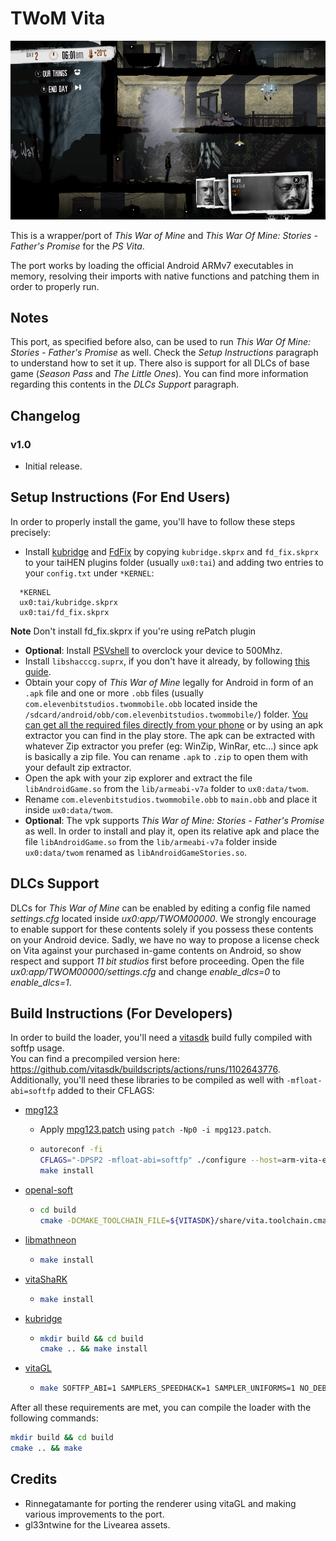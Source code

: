 # TWoM Vita

<p align="center"><img src="./screenshots/game.png"></p>

This is a wrapper/port of *This War of Mine* and *This War Of Mine: Stories - Father's Promise* for the *PS Vita*.

The port works by loading the official Android ARMv7 executables in memory, resolving their imports with native functions and patching them in order to properly run.

## Notes

This port, as specified before also, can be used to run *This War Of Mine: Stories - Father's Promise* as well. Check the *Setup Instructions* paragraph to understand how to set it up.
There also is support for all DLCs of base game (*Season Pass* and *The Little Ones*). You can find more information regarding this contents in the *DLCs Support* paragraph.

## Changelog

### v1.0

- Initial release.

## Setup Instructions (For End Users)

In order to properly install the game, you'll have to follow these steps precisely:

- Install [kubridge](https://github.com/TheOfficialFloW/kubridge/releases/) and [FdFix](https://github.com/TheOfficialFloW/FdFix/releases/) by copying `kubridge.skprx` and `fd_fix.skprx` to your taiHEN plugins folder (usually `ux0:tai`) and adding two entries to your `config.txt` under `*KERNEL`:
  
```
  *KERNEL
  ux0:tai/kubridge.skprx
  ux0:tai/fd_fix.skprx
```

**Note** Don't install fd_fix.skprx if you're using rePatch plugin

- **Optional**: Install [PSVshell](https://github.com/Electry/PSVshell/releases) to overclock your device to 500Mhz.
- Install `libshacccg.suprx`, if you don't have it already, by following [this guide](https://samilops2.gitbook.io/vita-troubleshooting-guide/shader-compiler/extract-libshacccg.suprx).
- Obtain your copy of *This War of Mine* legally for Android in form of an `.apk` file and one or more `.obb` files (usually `com.elevenbitstudios.twommobile.obb` located inside the `/sdcard/android/obb/com.elevenbitstudios.twommobile/`) folder. [You can get all the required files directly from your phone](https://stackoverflow.com/questions/11012976/how-do-i-get-the-apk-of-an-installed-app-without-root-access) or by using an apk extractor you can find in the play store. The apk can be extracted with whatever Zip extractor you prefer (eg: WinZip, WinRar, etc...) since apk is basically a zip file. You can rename `.apk` to `.zip` to open them with your default zip extractor.
- Open the apk with your zip explorer and extract the file `libAndroidGame.so` from the `lib/armeabi-v7a` folder to `ux0:data/twom`. 
- Rename `com.elevenbitstudios.twommobile.obb` to `main.obb` and place it inside `ux0:data/twom`.
- **Optional**: The vpk supports *This War of Mine: Stories - Father's Promise* as well. In order to install and play it, open its relative apk and place the file `libAndroidGame.so` from the `lib/armeabi-v7a` folder inside `ux0:data/twom` renamed as `libAndroidGameStories.so`. 

## DLCs Support

DLCs for *This War of Mine* can be enabled by editing a config file named *settings.cfg* located inside *ux0:app/TWOM00000*.
We strongly encourage to enable support for these contents solely if you possess these contents on your Android device.
Sadly, we have no way to propose a license check on Vita against your purchased in-game contents on Android, so show respect and support *11 bit studios* first before proceeding.
Open the file *ux0:app/TWOM00000/settings.cfg* and change *enable_dlcs=0* to *enable_dlcs=1*.

## Build Instructions (For Developers)

In order to build the loader, you'll need a [vitasdk](https://github.com/vitasdk) build fully compiled with softfp usage.  
You can find a precompiled version here: https://github.com/vitasdk/buildscripts/actions/runs/1102643776.  
Additionally, you'll need these libraries to be compiled as well with `-mfloat-abi=softfp` added to their CFLAGS:

- [mpg123](http://www.mpg123.de/download/mpg123-1.25.10.tar.bz2)

  - Apply [mpg123.patch](https://github.com/vitasdk/packages/blob/master/mpg123/mpg123.patch) using `patch -Np0 -i mpg123.patch`.

  - ```bash
    autoreconf -fi
    CFLAGS="-DPSP2 -mfloat-abi=softfp" ./configure --host=arm-vita-eabi --prefix=$VITASDK/arm-vita-eabi --disable-shared --enable-static --enable-fifo=no --enable-ipv6=no --enable-network=no --enable-int-quality=no --with-cpu=neon --with-default-audio=dummy --with-optimization=3
    make install
    ```

- [openal-soft](https://github.com/isage/openal-soft/tree/vita-1.19.1)

  - ```bash
    cd build
    cmake -DCMAKE_TOOLCHAIN_FILE=${VITASDK}/share/vita.toolchain.cmake -DCMAKE_BUILD_TYPE=Release -DCMAKE_C_FLAGS=-mfloat-abi=softfp .. && make install
    ```

- [libmathneon](https://github.com/Rinnegatamante/math-neon)

  - ```bash
    make install
    ```

- [vitaShaRK](https://github.com/Rinnegatamante/vitaShaRK)

  - ```bash
    make install
    ```

- [kubridge](https://github.com/TheOfficialFloW/kubridge)

  - ```bash
    mkdir build && cd build
    cmake .. && make install
    ```

- [vitaGL](https://github.com/Rinnegatamante/vitaGL)

  - ````bash
    make SOFTFP_ABI=1 SAMPLERS_SPEEDHACK=1 SAMPLER_UNIFORMS=1 NO_DEBUG=1 install
    ````

After all these requirements are met, you can compile the loader with the following commands:

```bash
mkdir build && cd build
cmake .. && make
```

## Credits

- Rinnegatamante for porting the renderer using vitaGL and making various improvements to the port.
- gl33ntwine for the Livearea assets.
